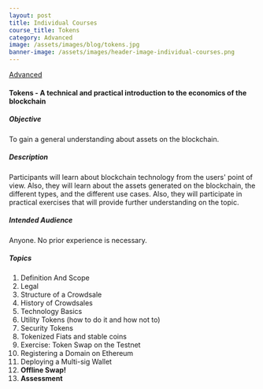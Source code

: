 ```yaml
---
layout: post
title: Individual Courses
course_title: Tokens
category: Advanced
image: /assets/images/blog/tokens.jpg
banner-image: /assets/images/header-image-individual-courses.png
---
```

[Advanced](#)
#### Tokens - A technical and practical introduction to the economics of the blockchain
##### Objective
To gain a general understanding about assets on the blockchain.
##### Description
Participants will learn about blockchain technology from the users' point of view. Also, they will learn about the assets generated on the blockchain, the different types, and the different use cases. Also, they will participate in practical exercises that will provide further understanding on the topic.
##### Intended Audience
Anyone. No prior experience is necessary.
##### Topics
1. Definition And Scope
2. Legal
3. Structure of a Crowdsale
4. History of Crowdsales
5. Technology Basics
6. Utility Tokens (how to do it and how not to)
7. Security Tokens
8. Tokenized Fiats and stable coins
9. Exercise: Token Swap on the Testnet
10. Registering a Domain on Ethereum
11. Deploying a Multi-sig Wallet
12. **Offline Swap!**
13. **Assessment**